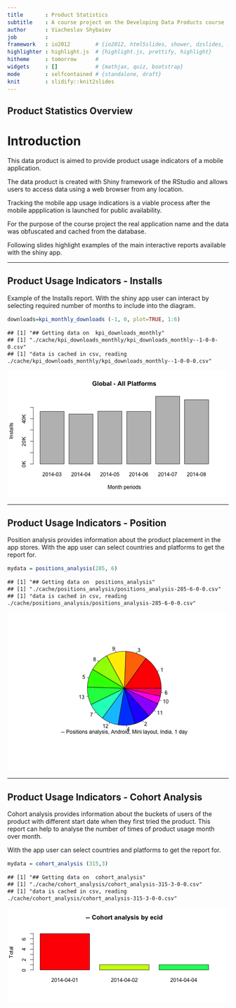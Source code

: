 ```yaml
---
title       : Product Statistics
subtitle    : A course project on the Developing Data Products course
author      : Viacheslav Shybaiev
job         : 
framework   : io2012        # {io2012, html5slides, shower, dzslides, ...}
highlighter : highlight.js  # {highlight.js, prettify, highlight}
hitheme     : tomorrow      # 
widgets     : []            # {mathjax, quiz, bootstrap}
mode        : selfcontained # {standalone, draft}
knit        : slidify::knit2slides
---
```



## Product Statistics Overview
# Introduction

This data product is aimed to provide product usage indicators of a mobile
application.

The data product is created with Shiny framework of the RStudio and allows users
to access data using a web browser from any location.

Tracking the mobile app usage indicatiors is a viable process after the
mobile appplication is launched for public availability.

For the purpose of the course project the real application name and the data was obfuscated
and cached from the database.

Following slides highlight examples of the main interactive reports available with the
shiny app.

---

## Product Usage Indicators - Installs
Example of the Installs report. With the shiny app user can interact by selecting
required number of months to include into the diagram.

```r
downloads=kpi_monthly_downloads (-1, 0, plot=TRUE, 1:6)
```

```
## [1] "## Getting data on  kpi_downloads_monthly"
## [1] "./cache/kpi_downloads_monthly/kpi_downloads_monthly--1-0-0-0.csv"
## [1] "data is cached in csv, reading  ./cache/kpi_downloads_monthly/kpi_downloads_monthly--1-0-0-0.csv"
```

![plot of chunk unnamed-chunk-1](assets/fig/unnamed-chunk-1.png) 

---
## Product Usage Indicators - Position
Position analysis provides information about the product placement in the app stores.
With the app user can select countries and platforms to get the report for.

```r
mydata = positions_analysis(285, 6) 
```

```
## [1] "## Getting data on  positions_analysis"
## [1] "./cache/positions_analysis/positions_analysis-285-6-0-0.csv"
## [1] "data is cached in csv, reading  ./cache/positions_analysis/positions_analysis-285-6-0-0.csv"
```

![plot of chunk unnamed-chunk-2](assets/fig/unnamed-chunk-2.png) 

---
## Product Usage Indicators - Cohort Analysis
Cohort analysis provides information about the buckets of users of the product with 
different start date when they first tried the product. This report can help to analyse
the number of times of product usage month over month.

With the app user can select countries and platforms to get the report for.

```r
mydata = cohort_analysis (315,3)
```

```
## [1] "## Getting data on  cohort_analysis"
## [1] "./cache/cohort_analysis/cohort_analysis-315-3-0-0.csv"
## [1] "data is cached in csv, reading  ./cache/cohort_analysis/cohort_analysis-315-3-0-0.csv"
```

![plot of chunk unnamed-chunk-3](assets/fig/unnamed-chunk-3.png) 



